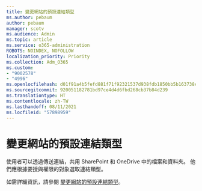 ```yaml
---
title: 變更網站的預設連結類型
ms.author: pebaum
author: pebaum
manager: scotv
ms.audience: Admin
ms.topic: article
ms.service: o365-administration
ROBOTS: NOINDEX, NOFOLLOW
localization_priority: Priority
ms.collection: Adm_O365
ms.custom:
- "9002578"
- "4996"
ms.openlocfilehash: d01f91a4b5fefd881f71f92321537d938fdb1850bb5b163738e4322312d7f02b
ms.sourcegitcommit: 920051182781bd97ce4d4d6fbd268cb37b84d239
ms.translationtype: HT
ms.contentlocale: zh-TW
ms.lasthandoff: 08/11/2021
ms.locfileid: "57898959"
---
```

# <a name="change-the-default-link-type-for-a-site"></a>變更網站的預設連結類型

使用者可以透過傳送連結，共用 SharePoint 和 OneDrive 中的檔案和資料夾。 他們應根據要授與權限的對象選取連結類型。

如需詳細資訊，請參閱 [變更網站的預設連結類型](https://docs.microsoft.com/sharepoint/change-default-sharing-link)。
